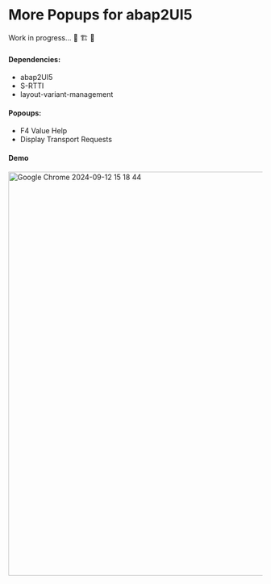 # More Popups for abap2UI5
Work in progress... 🚧 🏗️ 🦺

#### Dependencies:
* abap2UI5
* S-RTTI
* layout-variant-management

#### Popoups:
* F4 Value Help
* Display Transport Requests


#### Demo

<img width="800" alt="Google Chrome 2024-09-12 15 18 44" src="https://github.com/user-attachments/assets/130dd242-bd05-46eb-9ebc-1f2fad9716c9">
